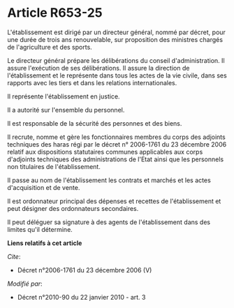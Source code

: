 # Article R653-25

L'établissement est dirigé par un directeur général, nommé par décret, pour une durée de trois ans renouvelable, sur
proposition des ministres chargés de l'agriculture et des sports. 

Le directeur général prépare les délibérations du conseil d'administration. Il assure l'exécution de ses délibérations. Il
assure la direction de l'établissement et le représente dans tous les actes de la vie civile, dans ses rapports avec les
tiers et dans les relations internationales. 

Il représente l'établissement en justice. 

Il a autorité sur l'ensemble du personnel. 

Il est responsable de la sécurité des personnes et des biens. 

Il recrute, nomme et gère les fonctionnaires membres du corps des adjoints techniques des haras régi par le décret n°
2006-1761 du 23 décembre 2006 relatif aux dispositions statutaires communes applicables aux corps d'adjoints techniques des
administrations de l'Etat ainsi que les personnels non titulaires de l'établissement. 

Il passe au nom de l'établissement les contrats et marchés et les actes d'acquisition et de vente. 

Il est ordonnateur principal des dépenses et recettes de l'établissement et peut désigner des ordonnateurs secondaires. 

Il peut déléguer sa signature à des agents de l'établissement dans des limites qu'il détermine.

**Liens relatifs à cet article**

_Cite_:

  - Décret n°2006-1761 du 23 décembre 2006 (V)

_Modifié par_:

  - Décret n°2010-90 du 22 janvier 2010 - art. 3
